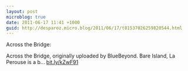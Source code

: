 ```yaml
---
layout: post
microblog: true
date: 2011-06-17 11:41 +1000
guid: http://desparoz.micro.blog/2011/06/17/t81537026259820544.html
---
```

Across the Bridge: 

Across the Bridge, originally uploaded by BlueBeyond.
Bare Island, La Perouse is a b... [bit.ly/kZwF91](http://bit.ly/kZwF91)
